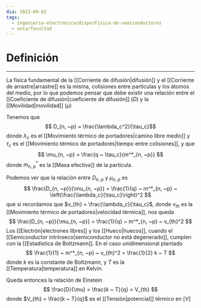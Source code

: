 ```yaml
---
dia: 2023-09-02
tags:
  - ingeniería-electrónica/dispo/Física-de-semiconductores
  - nota/facultad
---
```

# Definición
---
La física fundamental de la [[Corriente de difusión|difusión]] y el [[Corriente de arrastre|arrastre]] es la misma, colisiones entre partículas y los átomos del medio, por lo que podemos pensar que debe existir una relación entre el [[Coeficiente de difusión|coeficiente de difusión]] ($D$) y la [[Movilidad|movilidad]] ($\mu$)

Tenemos que $$ D_{n, ~p} = \frac{\lambda_c^2}{\tau_c}$$ donde $\lambda_c$ es el [[Movimiento térmico de portadores|camino libre medio]] y $\tau_c$ es el [[Movimiento térmico de portadores|tiempo entre colisiones]], y que $$ \mu_{n, ~p} = \frac{q ~ \tau_c}{m^*_{n, ~p}} $$ donde $m^*_{n, ~p}$ es la [[Masa efectiva]] de la partícula.

Podemos ver que la relación entre $D_{n, ~p}$ y $\mu_{n, ~p}$ es $$ \frac{D_{n, ~p}}{\mu_{n, ~p}} = \frac{1}{q} ~ m^*_{n, ~p} ~ \left(\frac{\lambda_c}{\tau_c}\right)^2 $$ que si recordamos que $v_{th} = \frac{\lambda_c}{\tau_c}$, donde $v_{th}$ es la [[Movimiento térmico de portadores|velocidad térmica]], nos queda $$ \frac{D_{n, ~p}}{\mu_{n, ~p}} = \frac{1}{q} ~ m^*_{n, ~p} ~ v_{th}^2 $$
Los [[Electrón|electrones libres]] y los [[Hueco|huecos]], cuando el [[Semiconductor intrínseco|semiconductor no está degenerado]], cumplen con la [[Estadística de Boltzmann]]. En el caso unidimensional plantado $$ \frac{1}{1} ~ m^*_{n, ~p} ~ v_{th}^2 = \frac{1}{2} k ~ T $$ donde $k$ es la constante de Boltzmann,  y $T$ es la [[Temperatura|temperatura]] en Kelvin.

Queda entonces la relación de Einstein $$ \frac{D}{\mu} = \frac{k ~ T}{q} = V_{th} $$ donde $V_{th} = \frac{k ~ T}{q}$ es el [[Tensión|potencial]] térmico en $[V]$
 